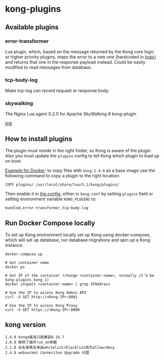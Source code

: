 # kong-plugins

## Available plugins

### error-transformer

Lua plugin, which, based on the message returned by the Kong core logic or higher priority plugins, maps the 
error to a new one (hardcoded in [logic](./plugins/error-transformer/body_transformer.lua)) and 
returns that one in the response payload instead. Could be easily modified to read messages from database.

### tcp-body-log
Make tcp-log can record request or response body.


### skywalking

The Nginx Lua agent 0.2.0 for Apache SkyWalking 8 kong-plugin

[link](https://github.com/polaris-liu/kong-plugin-skywalking)

## How to install plugins

The plugin must reside in the right folder, so Kong is aware of the plugin. Also you must update the `plugins` config to
tell Kong which plugin to load up on boot.

[Example for Docker](Dockerfile): to copy files with `kong:1.4.0` as a base image use the following command to copy a plugin 
to the right location:

    COPY plugins/ /usr/local/share/lua/5.1/kong/plugins/

Then enable it in [the config](kong.conf), either in `kong.conf` by setting `plugins` field or setting environment variable `KONG_PLUGINS` to:

    bundled,error-transformer,tcp-body-log

## Run Docker Compose locally

To set up Kong environment locally set up Kong using docker-compose, which will set up database, 
run database migrations and spin up a Kong instance.

    docker-compose up
    
    # Get container name
    docker ps
    
    # Get IP of the container (change <container-name>, normally it'd be kong-plugins_kong_1)
    docker inspect <container-name> | grep IPAddress
    
    # Use the IP to access Kong Admin API
    curl -X GET http://<Kong-IP>:8001
    
    # Use the IP to access Kong Proxy
    curl -X GET https://<Kong-IP>:8000

## kong version
```
1.4.0 konga最高只能兼容0.14.7
2.0.0 移除了插件run_on参数
2.1.0 白名单黑名单由whitelist/blacklist改为allow/deny
2.4.0 websocket Conneciton Upgrade 问题
```